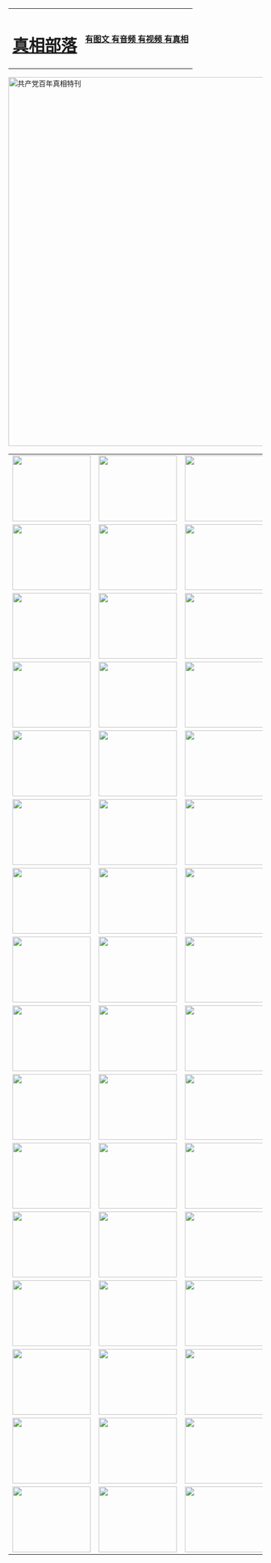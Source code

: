 <table>
<tr>

<td>
	<H1><a href="http://54.is-a-personaltrainer.com/zx/">真相部落</a></H1>
</td>
<td>
	<H4><a href="http://54.is-a-personaltrainer.com1/zx/">有图文 有音频 有视频 有真相</a></H4>
</td>
</tr>
</table>

 <div ><a href="http://54.is-a-personaltrainer.com/zx/bngcd/"><img src="http://54.is-a-personaltrainer.com/zx/bngcd/gcdbnzx.jpg" width="730"  border="0" alt="共产党百年真相特刊"></a></div>

<table>
<tr>
	<td><a href="http://88.in-the-band.net/xtr/107/"><img  src ="http://88.in-the-band.net/pic/2017/02/107.jpg" width="155px" height="130px"></a></td>
	<td><a href="http://88.in-the-band.net/xtr/829/"><img src ="http://88.in-the-band.net/pic/2017/02/829.jpg" width="155px" height="130px"></a></td>
	<td><a href="http://88.in-the-band.net/xtr/69/"><img  src ="http://88.in-the-band.net/pic/2017/02/69.jpg" width="155px" height="130px"></a></td>
	<td><a href="http://88.in-the-band.net/xtr/99/"><img  src ="http://88.in-the-band.net/pic/2017/02/99.jpg" width="155px" height="130px"></a></td>
</tr>
<tr>
	<td><a href="http://88.in-the-band.net/xtr/40/"><img  src ="http://88.in-the-band.net/pic/2017/02/40.jpg" width="155px" height="130px"></a></td>
	<td><a href="http://88.in-the-band.net/xtr/20/"><img  src ="http://88.in-the-band.net/pic/2017/02/20.jpg" width="155px" height="130px"></a></td>
	<td><a href="http://88.in-the-band.net/xtr/81/"><img  src ="http://88.in-the-band.net/pic/2017/02/81.jpg" width="155px" height="130px"></a></td>
	<td><a href="http://88.in-the-band.net/xtr/2/"><img  src ="http://88.in-the-band.net/pic/2017/02/2.jpg" width="155px" height="130px"></a></td>
</tr>
<tr>
	<td><a href="http://88.in-the-band.net/xtr/86/"><img  src ="http://88.in-the-band.net/pic/2017/02/86.jpg" width="155px" height="130px"></a></td>
	<td><a href="http://88.in-the-band.net/xtr/109/"><img  src ="http://88.in-the-band.net/pic/2017/02/109.jpg" width="155px" height="130px"></a></td>
	<td><a href="http://88.in-the-band.net/xtr/1378/"><img  src ="http://88.in-the-band.net/pic/2017/02/1378.jpg" width="155px" height="130px"></a></td>
	<td><a href="http://88.in-the-band.net/xtr/57/"><img  src ="http://88.in-the-band.net/pic/2017/02/57.jpg" width="155px" height="130px"></a></td>
</tr>
<tr>
	<td><a href="http://88.in-the-band.net/xtr/1219/"><img  src ="http://88.in-the-band.net/pic/2017/02/1219.jpg" width="155px" height="130px"></a></td>
	<td><a href="http://88.in-the-band.net/xtr/1220/"><img  src ="http://88.in-the-band.net/pic/2017/02/1220.jpg" width="155px" height="130px"></a></td>
	<td><a href="http://88.in-the-band.net/xtr/1221/"><img  src ="http://88.in-the-band.net/pic/2017/02/1221.jpg" width="155px" height="130px"></a></td>
	<td><a href="http://88.in-the-band.net/xtr/51/"><img  src ="http://88.in-the-band.net/pic/2017/02/51.jpg" width="155px" height="130px"></a></td>
</tr>
<tr>
	<td><a href="http://88.in-the-band.net/xtr/1055/"><img  src ="http://88.in-the-band.net/pic/2017/02/1055.jpg" width="155px" height="130px"></a></td>
	<td><a href="http://88.in-the-band.net/xtr/611/"><img  src ="http://88.in-the-band.net/pic/2017/02/611.jpg" width="155px" height="130px"></a></td>
	<td><a href="http://88.in-the-band.net/xtr/1121/"><img  src ="http://88.in-the-band.net/pic/2017/02/1121.jpg" width="155px" height="130px"></a></td>
	<td><a href="http://88.in-the-band.net/xtr/610/"><img  src ="http://88.in-the-band.net/pic/2017/02/610.jpg" width="155px" height="130px"></a></td>
</tr>
<tr>
	<td><a href="http://88.in-the-band.net/xtr/1128/"><img  src ="http://88.in-the-band.net/pic/2017/02/1128.jpg" width="155px" height="130px"></a></td>
	<td><a href="http://88.in-the-band.net/xtr/1395/"><img  src ="http://88.in-the-band.net/pic/2017/02/1406.jpg" width="155px" height="130px"></a></td>
	<td><a href="http://88.in-the-band.net/xtr/1407/"><img  src ="http://88.in-the-band.net/pic/2017/02/1407.jpg" width="155px" height="130px"></a></td>
	<td><a href="http://88.in-the-band.net/xtr/934/"><img  src ="http://88.in-the-band.net/pic/2017/02/934.jpg" width="155px" height="130px"></a></td>
</tr>
<tr>
	<td><a href="http://88.in-the-band.net/xtr/641/"><img  src ="http://88.in-the-band.net/pic/2017/02/641.jpg" width="155px" height="130px"></a></td>
	<td><a href="http://88.in-the-band.net/xtr/949/"><img  src ="http://88.in-the-band.net/pic/2017/02/949.jpg" width="155px" height="130px"></a></td>
	<td><a href="http://88.in-the-band.net/xtr/112/"><img  src ="http://88.in-the-band.net/pic/2017/02/112.jpg" width="155px" height="130px"></a></td>
	<td><a href="http://88.in-the-band.net/xtr/812/"><img  src ="http://88.in-the-band.net/pic/2017/02/812.jpg" width="155px" height="130px"></a></td>
</tr>
<tr>
	<td><a href="http://88.in-the-band.net/xtr/103/"><img  src ="http://88.in-the-band.net/pic/2017/02/103.jpg" width="155px" height="130px"></a></td>
	<td><a href="http://88.in-the-band.net/xtr/3/"><img  src ="http://88.in-the-band.net/pic/2017/02/3.jpg" width="155px" height="130px"></a></td>
	<td><A href="http://88.in-the-band.net/mp4/zx/2015/11/Lkmtt.mp4" target="_blank" title="莲开满天庭"><img  src="http://88.in-the-band.net/pic/2015/11/Lkmtt3480_jssor.jpg"  width="155px" height="130px"></A></td>
	<td><A href="http://88.in-the-band.net/mp4/zx/2015/11/2013513.mp4" target="_blank" title="飞旋的法轮"><img  src="http://88.in-the-band.net/pic/2015/11/falun480_jssor.jpg"  width="155px" height="130px"></A></td>
</tr>
<tr>
	<td><A href="http://88.in-the-band.net/mp4/zx/2015/11/NYParade.mp4" target="_blank" title="2004年4月10日法轮功纽约大游行"><img  src="http://88.in-the-band.net/pic/2015/11/nyparade480_jssor.jpg"  width="155px" height="130px"></A></td>
	<td><A href="http://88.in-the-band.net/mp4/news617/2015/05/WEB_s28093.mp4" target="_blank" title="2015年世界法轮大法日特别报导"><img  src="http://88.in-the-band.net/pic/2015/11/p6752711a666997037_jssor.jpg"  width="155px" height="130px"></A></td>
	<td><A href="http://88.in-the-band.net/mp4/news829/2015/11/30211_326650.mp4" target="_blank" title="沧州绑架案连审四天 民众抹泪称审好人"><img  src="http://88.in-the-band.net/pic/2015/11/changzhou2480_jssor.jpg"  width="155px" height="130px"></A></td>
	<td><A href="http://88.in-the-band.net/mp4/mhph/2015/10/changzhou.mp4" target="_blank" title="沧州真相--狮城血泪"><img  src="http://88.in-the-band.net/pic/2015/11/changzhou480_jssor.jpg"  width="155px" height="130px"></A></td>
</tr>
<tr>
	<td><A href="http://88.in-the-band.net/mp4/mhjd/mhjd_55.mp4" target="_blank" title="正义律师与无罪辩护"><img  src="http://88.in-the-band.net/pic/2015/11/wzbh480_jssor.jpg"  width="155px" height="130px"></A></td>
	<td><A href="http://88.in-the-band.net/mp4/zx/2015/11/layerkcs.mp4" target="_blank" title="中国的良心--高智晟律师"><img  src="http://88.in-the-band.net/pic/2015/11/layerkcs2480_jssor.jpg"  width="155px" height="130px"></A></td>
	<td><A href="http://88.in-the-band.net/mp4/mhph/2015/10/szxl.mp4" target="_blank" title="神州血泪--北京、大庆、广东、哈尔滨"><img  src="http://88.in-the-band.net/pic/2015/11/szxl480_jssor.jpg"  width="155px" height="130px"></A></td>
	<td><A href="http://88.in-the-band.net/mp4/zx/2015/11/TangShanFFXS.mp4" target="_blank" title="真相纪录片：凤凰新生"><img  src="http://88.in-the-band.net/pic/2015/11/fhxs2480_jssor.jpg"  width="155px" height="130px"></A></td>
</tr>
<tr>
	<td><A href="http://88.in-the-band.net/mp4/zx/2015/11/jidong.mp4" target="_blank" title="冀东监狱的罪恶"><img  src="http://88.in-the-band.net/pic/2015/11/jidong480_jssor.jpg"  width="155px" height="130px"></A></td>
	<td><A href="http://88.in-the-band.net/mp4/mhph/2015/10/tangshan.mp4" target="_blank" title="凤凰血泪"><img  src="http://88.in-the-band.net/pic/2015/11/tangshan480_jssor.jpg"  width="155px" height="130px"></A>
					</div></td>
	<td>	<A href="http://88.in-the-band.net/mp4/mhph/2015/10/zfxtzxl.mp4" target="_blank" title="政法系统罪行录--唐山篇"><img  src="http://88.in-the-band.net/pic/2015/11/zfxtzxl480_jssor.jpg"  width="155px" height="130px"></A></td>
	<td><A href="http://88.in-the-band.net/mp4/mhph/2015/10/QDBG.mp4" target="_blank" title="青岛悲歌"><img  src="http://88.in-the-band.net/pic/2015/10/qdbg2480_jssor.jpg"  width="155px" height="130px"></A></td>
</tr>
<tr>
	<td><A href="http://88.in-the-band.net/mp4/mhph/2015/10/huludao.mp4" target="_blank" title="葫芦岛永恒的见证"><img  src="http://88.in-the-band.net/pic/2015/10/huludao480_jssor.jpg"  width="155px" height="130px"></A></td>
	<td><A href="http://88.in-the-band.net/mp4/mhph/2015/10/qbzx.mp4" target="_blank" title="湖畔泉边听真相-济南泉城的传奇"><img  src="http://88.in-the-band.net/pic/2015/10/hupan480_jssor.jpg"  width="155px" height="130px"></A></td>
	<td><A href="http://88.in-the-band.net/mp4/mhph/2015/10/baoding_dvd_v2.mp4" target="_blank" title="燕赵悲歌"><img  src="http://88.in-the-band.net/pic/2015/10/yzbg480_jssor.jpg"  width="155px" height="130px"></A></td>
	<td><A href="http://88.in-the-band.net/mp4/zx/2015/11/meihuashi_complete_ED2.0.mp4" target="_blank" title="梅花诗完整版"><img  src="http://88.in-the-band.net/pic/2015/11/mhs480_jssor.jpg"  width="155px" height="130px"></A></td>
</tr>
<tr>
	<td><A href="http://88.in-the-band.net/mp4/zx/2015/11/fengbei512k.mp4" target="_blank" title="丰碑"><img  src="http://88.in-the-band.net/pic/2015/11/fongbei480_jssor.jpg"  width="155px" height="130px"></A></td>
	<td><A href="http://88.in-the-band.net/mp4/zx/2015/11/fytdxComplete.mp4" target="_blank" title="风雨天地行全集"><img  src="http://88.in-the-band.net/pic/2015/11/fytdxWhite480_jssor.jpg"  width="155px" height="130px"></A></td>
	<td><A href="http://88.in-the-band.net/mp4/zx/2015/11/JianZheng.mp4" target="_blank" title="见证"><img  src="http://88.in-the-band.net/pic/2015/11/witness480_jssor.jpg"  width="155px" height="130px"></A></td>
	<td><A href="http://88.in-the-band.net/mp4/mhph/2015/10/hcym.mp4" target="_blank" title="红朝阴谋"><img  src="http://88.in-the-band.net/pic/2015/10/hcym480_jssor.jpg"  width="155px" height="130px"></A></td>
</tr>
<tr>
	<td><A href="http://88.in-the-band.net/mp4/zx/2015/11/zfzxPalV3.mp4" target="_blank" title="是自焚还是骗局"><img  src="http://88.in-the-band.net/pic/2015/11/zfzx4805_jssor.jpg"  width="155px" height="130px"></A></td>
	<td><A href="http://88.in-the-band.net/mp4/zx/2015/11/lsdspMsyTd.mp4" target="_blank" title="历史的审判"><img  src="http://88.in-the-band.net/pic/2015/11/lsdsp480_jssor.jpg"  width="155px" height="130px"></A></td>
	<td><A href="http://88.in-the-band.net/mp4/news886/2015/11/concat886.mp4" target="_blank" title="一周全球控告江泽民"><img  src="http://88.in-the-band.net/pic/2015/11/news886480_jssor.jpg"  width="155px" height="130px"></A></td>
	<td><A href="http://88.in-the-band.net/mp4/news1378/2014/08/CQSD_s0_e4_v2_i0-CQSD_4-video.mp4" target="_blank" title="欧洲的抉择"><img  src="http://88.in-the-band.net/pic/2015/11/p5143421a564166643-ss_jssor.jpg"  width="155px" height="130px"></A></td>
</tr>
<tr>
	<td><A href="http://88.in-the-band.net/mp4/zx/2015/11/hk20150720parade.mp4" target="_blank" title="港法轮功反迫害大游行 大陆游客震撼"><img  src="http://88.in-the-band.net/pic/2015/11/281098-ss_jssor.jpg"  width="155px" height="130px"></A></td>
	<td><A href="http://88.in-the-band.net/mp4/zx/2015/11/20150720hkParade512k.mp4" target="_blank" title="香港法轮功720游行声援诉江潮"><img  src="http://88.in-the-band.net/pic/2015/11/2015720parade480_jssor.jpg"  width="155px" height="130px"></A></td>
	<td><A href="http://88.in-the-band.net/mp4/zx/2015/11/hktdc512.mp4" target="_blank" title="香港退党潮"><img  src="http://88.in-the-band.net/pic/2015/11/hktdc480_jssor.jpg"  width="155px" height="130px"></A></td>
	<td><A href="http://88.in-the-band.net/mp4/news413/2015/11/concat413.mp4" target="_blank" title="本月退党精选"><img  src="http://88.in-the-band.net/pic/2015/11/tuidang480_jssor.jpg"  width="155px" height="130px"></A></td>
</tr>
<tr>
	<td><A href="http://88.in-the-band.net/mp4/news823/2015/11/TSZG_British_1_QA_A_TSZG-61-1_XinHaoNianZuoZh_P617180.mp4" target="_blank" title="辛灏年：纪念《九评共产党》发表十周年演讲"><img  src="http://88.in-the-band.net/pic/2015/11/xhn9p10480_jssor.jpg"  width="155px" height="130px"></A></td>
	<td><A href="http://88.in-the-band.net/mp4/news57/2015/11/JPGCD8.mp4" target="_blank" title="【九评之八】评中国共产党的邪教本质"><img  src="http://88.in-the-band.net/pic/2015/11/9pkcd8p480_jssor.jpg"  width="155px" height="130px"></A></td>
	<td><A href="http://88.in-the-band.net/mp4/other/kao.Chih.Sheng_story.mp4"  target="_blank" title="超越恐惧:高智晟的故事"				style="font-size:20px;"><img src="http://88.in-the-band.net/pic/2016/12/GZS201408070902.jpg"  width="155px" height="130px">
						</A></td>
	<td><A href="http://88.in-the-band.net/mp4/zx/2016/11/oh10yearsInv.mp4"  target="_blank" title="纪录片《活摘 十年调查》完整版" style="font-size:20px;"><img src="http://88.in-the-band.net/pic/2016/11/10yearsOHinv.jpg"  width="155px" height="130px">
						</A></td>
</tr>
</table>


